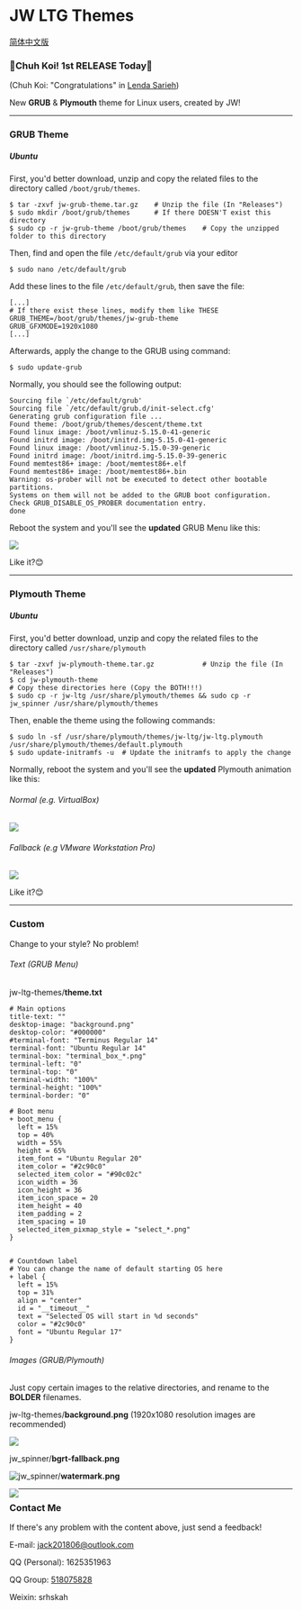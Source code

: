 # JW LTG Themes

[简体中文版](./README-zh_CN.md)

### 🎊Chuh Koi! 1st RELEASE Today🎊

(Chuh Koi: "Congratulations" in [Lenda Sarieh](https://lendasarieh.github.io))

New **GRUB** & **Plymouth** theme for Linux users, created by JW!

---

### GRUB Theme

##### Ubuntu

First, you'd better download, unzip and copy the related files to the directory called `/boot/grub/themes`.

```shell
$ tar -zxvf jw-grub-theme.tar.gz	# Unzip the file (In "Releases")
$ sudo mkdir /boot/grub/themes		# If there DOESN'T exist this directory
$ sudo cp -r jw-grub-theme /boot/grub/themes	# Copy the unzipped folder to this directory
```

Then, find and open the file `/etc/default/grub` via your editor

```shell
$ sudo nano /etc/default/grub
```

Add these lines to the file `/etc/default/grub`, then save the file:

```shell
[...]
# If there exist these lines, modify them like THESE
GRUB_THEME=/boot/grub/themes/jw-grub-theme
GRUB_GFXMODE=1920x1080
[...]
```

Afterwards, apply the change to the GRUB using command:

```shell
$ sudo update-grub
```

Normally, you should see the following output:

```shell
Sourcing file `/etc/default/grub'
Sourcing file `/etc/default/grub.d/init-select.cfg'
Generating grub configuration file ...
Found theme: /boot/grub/themes/descent/theme.txt
Found linux image: /boot/vmlinuz-5.15.0-41-generic
Found initrd image: /boot/initrd.img-5.15.0-41-generic
Found linux image: /boot/vmlinuz-5.15.0-39-generic
Found initrd image: /boot/initrd.img-5.15.0-39-generic
Found memtest86+ image: /boot/memtest86+.elf
Found memtest86+ image: /boot/memtest86+.bin
Warning: os-prober will not be executed to detect other bootable partitions.
Systems on them will not be added to the GRUB boot configuration.
Check GRUB_DISABLE_OS_PROBER documentation entry.
done
```

Reboot the system and you'll see the **updated** GRUB Menu like this:

<img src=".\Updated GRUB Menu (Sample).png" />

Like it?😊

---

### Plymouth Theme

##### Ubuntu

First, you'd better download, unzip and copy the related files to the directory called `/usr/share/plymouth`

```shell
$ tar -zxvf jw-plymouth-theme.tar.gz			# Unzip the file (In "Releases")
$ cd jw-plymouth-theme
# Copy these directories here (Copy the BOTH!!!)
$ sudo cp -r jw-ltg /usr/share/plymouth/themes && sudo cp -r jw_spinner /usr/share/plymouth/themes
```

Then, enable the theme using the following commands:

```Shell
$ sudo ln -sf /usr/share/plymouth/themes/jw-ltg/jw-ltg.plymouth /usr/share/plymouth/themes/default.plymouth
$ sudo update-initramfs -u	# Update the initramfs to apply the change
```

Normally, reboot the system and you'll see the **updated** Plymouth animation like this:

###### Normal (e.g. VirtualBox)

<img src=".\Updated Plymouth Animation (Sample).png" />

###### Fallback (e.g VMware Workstation Pro)

<img src=".\Updated Plymouth Animation (Sample Fallback).png" />

Like it?😊

---

### Custom

Change to your style? No problem!

###### Text (GRUB Menu)

jw-ltg-themes/**theme.txt**

```shell
# Main options
title-text: ""
desktop-image: "background.png"
desktop-color: "#000000"
#terminal-font: "Terminus Regular 14"
terminal-font: "Ubuntu Regular 14"
terminal-box: "terminal_box_*.png"
terminal-left: "0"
terminal-top: "0"
terminal-width: "100%"
terminal-height: "100%"
terminal-border: "0"

# Boot menu
+ boot_menu {
  left = 15%
  top = 40%
  width = 55%
  height = 65%
  item_font = "Ubuntu Regular 20"
  item_color = "#2c90c0"
  selected_item_color = "#90c02c"
  icon_width = 36
  icon_height = 36
  item_icon_space = 20
  item_height = 40
  item_padding = 2
  item_spacing = 10
  selected_item_pixmap_style = "select_*.png"
}


# Countdown label
# You can change the name of default starting OS here
+ label {
  left = 15%
  top = 31%
  align = "center"
  id = "__timeout__"
  text = "Selected OS will start in %d seconds"
  color = "#2c90c0"
  font = "Ubuntu Regular 17"
}
```

###### Images (GRUB/Plymouth)

Just copy certain images to the relative directories, and rename to the **BOLDER** filenames.

jw-ltg-themes/**background.png** (1920x1080 resolution images are recommended)

<img src=".\jw-grub-theme\background.png" />

jw_spinner/**bgrt-fallback.png**

<img src=".\jw-plymouth-theme\jw_spinner\bgrt-fallback.png"  style="float:left" />

jw_spinner/**watermark.png**

<img src=".\jw-plymouth-theme\jw_spinner\watermark.png" style="float:left" />

---

### Contact Me

If there's any problem with the content above, just send a feedback!

E-mail: jack201806@outlook.com

QQ (Personal): 1625351963

QQ Group: [518075828](https://qm.qq.com/q/ZRfSu4nwMo )

Weixin: srhskah

